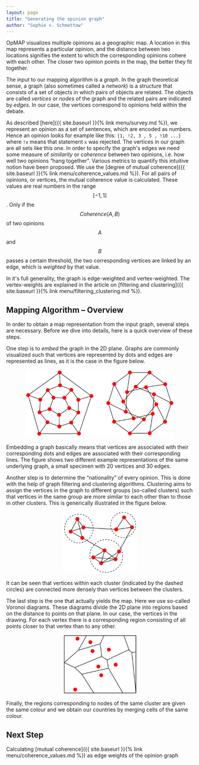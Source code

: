 ```yaml
---
layout: page
title: "Generating the opinion graph"
author: "Sophie v. Schmettow"
---
```



OpMAP visualizes multiple opinions as a geographic map. A location in this map represents a particular opinion, and the distance between two locations signifies the extent to which the corresponding opinions cohere with each other. The closer two opinion points in the map, the better they fit together.

The input to our mapping algorithm is a *graph*. In the graph theoretical sense, a graph (also sometimes called a *network*) is a structure that consists of a set of objects in which pairs of objects are related. The objects are called *vertices* or *nodes* of the graph and the related pairs are indicated by *edges*. In our case, the vertices correspond to opinions held within the debate. 

As described [here]({{ site.baseurl }}{% link menu/survey.md %}), we represent an opinion as a set of sentences, which are encoded as numbers. 
Hence an opinion looks for example like this: `{1, !2, 3 , 5 , !10 ...}` where `!x` means that statement `x` was rejected. 
The vertices in our graph are all sets like this one.
In order to specify the graph's edges we need some measure of *similarity* or *coherence* between two opinions, i.e. how well two opinions “hang together”. Various metrics to quantify this intuitive notion have been proposed. We use the [degree of mutual coherence]({{ site.baseurl }}{% link menu/coherence_values.md %}). For all pairs of opinions, or vertices, the mutual coherence value is calculated. These values are real numbers in the range $$[-1,1]$$. Only if the $$Coherence(A,B)$$ of two opinions $$A$$ and $$B$$ passes a certain threshold, the two corresponding vertices are linked by an edge, which is *weighted* by that value. 

In it's full generality, the graph is edge-weighted and vertex-weighted. The vertex-weights are explained in the article on [filtering and clustering]({{ site.baseurl }}{% link menu/filtering_clustering.md %}).

## Mapping Algorithm – Overview


In order to obtain a map representation from the input graph, several steps are necessary. Before we dive into details, here is a quick overview of these steps.

One step is to *embed* the graph in the 2D plane. Graphs are commonly visualized such that vertices are represented by dots and edges are represented
as lines, as it is the case in the figure below.
<p align="center">
  <img src="images/01_embed.png" width="400">
</p>
Embedding a graph basically means that vertices are associated with their corresponding dots and edges are associated with their corresponding lines. The figure shows two different example representations of the same underlying graph, a small specimen with 20 vertices and 30 edges. 

Another step is to determine the “nationality” of every opinion. This is done with the help of graph filtering and clustering algorithms. Clustering aims to assign the vertices in the graph to different groups (so-called clusters) such that vertices in the same group are more similar to each other than to those in other clusters. This is generically illustrated in the figure below. 
<p align="center">
  <img src="images/02_cluster.png" width="200">
</p>
It can be seen that vertices within each cluster (indicated by the dashed circles) are connected more densely than vertices between the clusters.

The last step is the one that actually yields the map. Here we use so-called Voronoi diagrams. These diagrams divide the 2D plane into regions based on the distance to points on that plane. In our case, the vertices in the drawing. For each vertex there is a corresponding region consisting of all points closer to that vertex than to any other. 
<p align="center">
  <img src="images/03_voronoi.png" width="200">
</p>
Finally, the regions corresponding to nodes of the same cluster are given the same colour and we obtain our countries by merging cells of the same colour.

## Next Step

Calculating [mutual coherence]({{ site.baseurl }}{% link menu/coherence_values.md %}) as edge weights of the opinion graph